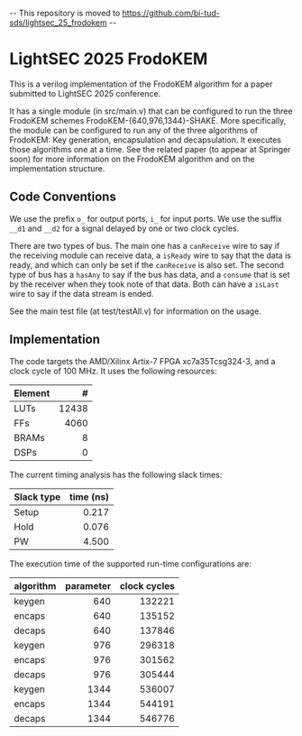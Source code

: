 -- This repository is moved to https://github.com/bi-tud-sds/lightsec_25_frodokem --

# LightSEC 2025 FrodoKEM

This is a verilog implementation of the FrodoKEM algorithm for a paper submitted to LightSEC 2025 conference.

It has a single module (in src/main.v) that can be configured to run the three FrodoKEM schemes FrodoKEM-{640,976,1344}-SHAKE. More specifically, the module can be configured to run any of the three algorithms of FrodoKEM: Key generation, encapsulation and decapsulation. It executes those algorithms one at a time. See the related paper (to appear at Springer soon) for more information on the FrodoKEM algorithm and on the implementation structure.

## Code Conventions

We use the prefix `o_` for output ports, `i_` for input ports. We use the suffix `__d1` and `__d2` for a signal delayed by one or two clock cycles.

There are two types of bus. The main one has a `canReceive` wire to say if the receiving module can receive data, a `isReady` wire to say that the data is ready, and which can only be set if the `canReceive` is also set. The second type of bus has a `hasAny` to say if the bus has data, and a `consume` that is set by the receiver when they took note of that data. Both can have a `isLast` wire to say if the data stream is ended. 

See the main test file (at test/testAll.v) for information on the usage.

## Implementation

The code targets the AMD/Xilinx Artix-7 FPGA xc7a35Tcsg324-3, and a clock cycle of 100 MHz. It uses the following resources:

Element | #
--- | ---:
LUTs | 12438
FFs | 4060
BRAMs | 8
DSPs | 0

The current timing analysis has the following slack times:

Slack type | time (ns)
--- | ---:
Setup | 0.217
Hold | 0.076
PW | 4.500

The execution time of the supported run-time configurations are:

algorithm | parameter | clock cycles
--- | ---: | ---:
keygen | 640 | 132221
encaps | 640 | 135152
decaps | 640 | 137846
keygen | 976 | 296318
encaps | 976 | 301562
decaps | 976 | 305444
keygen | 1344 | 536007
encaps | 1344 | 544191
decaps | 1344 | 546776

